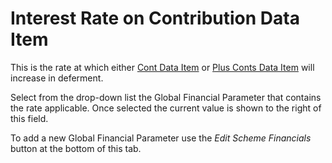# Interest Rate on Contribution Data Item

This is the rate at which either [Cont Data
Item](deferreds_basis+dconts1.md) or [Plus Conts Data
Item](deferreds_basis+dconts1.md) will increase in deferment.

Select from the drop-down list the Global Financial Parameter that
contains the rate applicable. Once selected the current value is shown
to the right of this field.  

To add a new Global Financial Parameter use the _Edit Scheme Financials_
button at the bottom of this tab.
